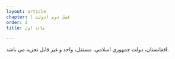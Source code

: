 ```yaml
---
layout: article
chapter: فصل دوم (دولت ) 
order: 2
title: مادۀ اول 

---
```



افغانستان،‌ دولت جمهوري اسلامي، مستقل، واحد و غير قابل تجزيه مي باشد.

 

